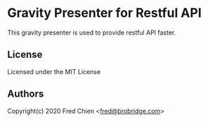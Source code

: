 # Gravity Presenter for Restful API

This gravity presenter is used to provide restful API faster.

## License

Licensed under the MIT License

## Authors

Copyright(c) 2020 Fred Chien <<fred@brobridge.com>>
